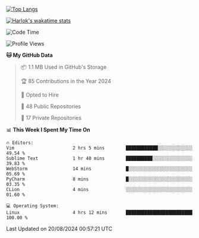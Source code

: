 [![Top Langs](https://github-readme-stats.vercel.app/api/top-langs/?username=remisiki&theme=dracula&layout=compact&hide=Jupyter%20Notebook,CSS,HTML&langs_count=10&exclude_repo=GMM-Demux-GUI)](https://github.com/anuraghazra/github-readme-stats)

[![Harlok's wakatime stats](https://github-readme-stats.vercel.app/api/wakatime?username=@remisiki&theme=dracula&layout=compact&langs_count=10&hide=other,html,css,text,json,markdown,jupyter)](https://github.com/anuraghazra/github-readme-stats)

<!--START_SECTION:waka-->
![Code Time](http://img.shields.io/badge/Code%20Time-852%20hrs%2026%20mins-blue)

![Profile Views](http://img.shields.io/badge/Profile%20Views-0-blue)

**🐱 My GitHub Data** 

> 📦 1.1 MB Used in GitHub's Storage 
 > 
> 🏆 85 Contributions in the Year 2024
 > 
> 💼 Opted to Hire
 > 
> 📜 48 Public Repositories 
 > 
> 🔑 17 Private Repositories 
 > 
📊 **This Week I Spent My Time On** 

```text
🔥 Editors: 
Vim                      2 hrs 5 mins        ████████████░░░░░░░░░░░░░   49.54 % 
Sublime Text             1 hr 40 mins        ██████████░░░░░░░░░░░░░░░   39.83 % 
WebStorm                 14 mins             █░░░░░░░░░░░░░░░░░░░░░░░░   05.69 % 
PyCharm                  8 mins              █░░░░░░░░░░░░░░░░░░░░░░░░   03.35 % 
CLion                    4 mins              ░░░░░░░░░░░░░░░░░░░░░░░░░   01.60 % 

💻 Operating System: 
Linux                    4 hrs 12 mins       █████████████████████████   100.00 % 
```


 Last Updated on 20/08/2024 00:57:21 UTC
<!--END_SECTION:waka-->
